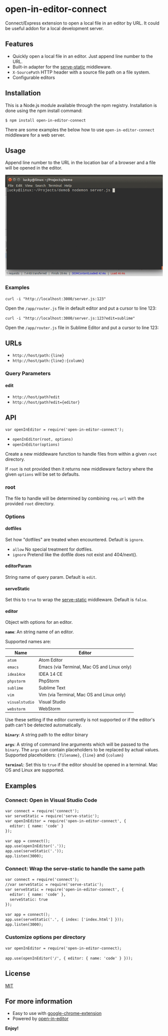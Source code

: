 # open-in-editor-connect

Connect/Express extension to open a local file in an editor by URL. It could be useful addon for a local development server.

## Features

* Quickly open a local file in an editor. Just append line number to the URL.
* Built-in adapter for the [serve-static] middleware.
* `X-SourcePath` HTTP header with a source file path on a file system.
* Configurable editors

## Installation

This is a Node.js module available through the npm registry. Installation is done using the npm install command:
```
$ npm install open-in-editor-connect
```

There are some examples the below how to use `open-in-editor-connect` middleware for a web server.

## Usage

Append line number to the URL in the location bar of a browser and a file will be opened in the editor.

![open-in-editor-connect](images/open-in-editor-connect.gif)

### Examples

`curl -i "http://localhost:3000/server.js:123"`

Open the `/app/router.js` file in default editor and put a cursor to line 123:

`curl -i "http://localhost:3000/server.js:123?edit=sublime"`

Open the `/app/router.js` file in Sublime Editor and put a cursor to line 123:

## URLs

* `http://host/path:{line}`
* `http://host/path:{line}:{column}`

### Query Parameters

#### edit

* `http://host/path?edit`
* `http://host/path?edit={editor}`


## API

```
var openInEditor = require('open-in-editor-connect');
```
* `openInEditor(root, options)`
* `openInEditor(options)`

Create a new middleware function to handle files from within a given `root` directory.

If `root` is not provided then it returns new middleware factory where the given `options` will be set to defaults.

### root

The file to handle will be determined by combining `req.url` with the provided `root` directory.

### Options

#### dotfiles

Set how "dotfiles" are treated when encountered. Default is `ignore`.

* `allow` No special treatment for dotfiles.
* `ignore` Pretend like the dotfile does not exist and 404/next().
<!--* 'deny' Deny a request for a dotfile and 403/next().-->

#### editorParam

String name of query param. Default is `edit`.

#### serveStatic

Set this to `true` to wrap the [serve-static] middleware. Default is `false`.

#### editor

Object with options for an editor.

**`name`**: An string name of an editor.

Supported names are:

| Name           | Editor                                      |
| -------------- | ------------------------------------------- |
| `atom`         | Atom Editor                                 |
| `emacs`        | Emacs (via Terminal, Mac OS and Linux only) |
| `idea14ce`     | IDEA 14 CE                                  |
| `phpstorm`     | PhpStorm                                    |
| `sublime`      | Sublime Text                                |
| `vim`          | Vim (via Terminal, Mac OS and Linux only)   |
| `visualstudio` | Visual Studio                               |
| `webstorm`     | WebStorm                                    |


Use these setting if the editor currently is not supported or if the editor's path can't be detected automatically.

**`binary`**: A string path to the editor binary

**`args`**: A string of command line arguments which will be passed to the `binary`. The `args` can contain placeholders to be replaced by actual values. Supported placeholders: `{filename}`, `{line}` and `{column}`

**`terminal`**: Set this to `true` if the editor should be opened in a terminal. Mac OS and Linux are supported.

## Examples

### Connect: Open in Visual Studio Code
```
var connect = require('connect');
var serveStatic = require('serve-static');
var openInEditor = require('open-in-editor-connect', {
  editor: { name: 'code' }
});

var app = connect();
app.use(openInEditor('.'));
app.use(serveStatic('.'));
app.listen(3000);
```

### Connect: Wrap the serve-static to handle the same path
```
var connect = require('connect');
//var serveStatic = require('serve-static');
var serveStatic = require('open-in-editor-connect', {
  editor: { name: 'code' },
  serveStatic: true
});

var app = connect();
app.use(serveStatic('.', { index: ['index.html'] }));
app.listen(3000);
```

### Customize options per directory

```
var openInEditor = require('open-in-editor-connect);

app.use(openInEditor('/', { editor: { name: 'code' } }));
```

## License

[MIT](LICENSE)

## For more information

-   Easy to use with [google-chrome-extension]
-   Powered by [open-in-editor]

**Enjoy!**

[serve-static]: https://www.npmjs.com/package/serve-static
[open-in-editor]: https://github.com/lahmatiy/open-in-editor
[google-chrome-extension]: https://github.com/generalov/open-in-editor-extension